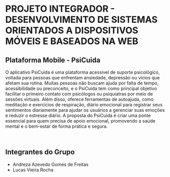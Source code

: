 # PROJETO INTEGRADOR - DESENVOLVIMENTO DE SISTEMAS ORIENTADOS A DISPOSITIVOS MÓVEIS E BASEADOS NA WEB

## Plataforma Mobile - PsiCuida
O aplicativo PsiCuida é uma plataforma acessível de suporte psicológico, voltada para pessoas que enfrentam ansiedade, depressão ou vícios que afetam sua rotina. Muitas pessoas não buscam ajuda por falta de tempo, acessibilidade ou preconceito, e o PsiCuida tem como principal objetivo facilitar o primeiro contato com psicólogos ou psiquiatras por meio de sessões virtuais. Além disso, oferece ferramentas de autoajuda, como meditação e exercícios de respiração, diário emocional para registrar seus sentimentos diariamente para ajudar os usuários a gerenciar suas emoções e reduzir o estresse diário. A proposta do PsiCuida é criar uma ponte essencial para quem precisa de apoio emocional, promovendo a saúde mental e o bem-estar de forma prática e segura.

<br>

## Integrantes do Grupo
- Andreza Azevedo Gomes de Freitas
- Lucas Vieira Rocha





